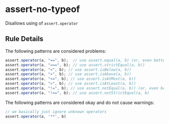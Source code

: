 # assert-no-typeof  
Disallows using of `assert.operator`

## Rule Details

The following patterns are considered problems:

```js
assert.operator(a, "==", b);  // use assert.equal(a, b) (or, even better, assert.strictEqual(a, b))
assert.operator(a, "===", b); // use assert.strictEqual(a, b))
assert.operator(a, "<", b); // use assert.isBelow(a, b))
assert.operator(a, ">", b); // use assert.isAbove(a, b))
assert.operator(a, "<=", b); // use assert.isAtMost(a, b))
assert.operator(a, ">", b); // use assert.isAtLeast(a, b))
assert.operator(a, "!=", b); // use assert.notEqual(a, b)) (or, even better, assert.notStrictEqual(a, b))
assert.operator(a, "!==", b); // use assert.notStrictEqual(a, b)
```

The following patterns are considered okay and do not cause warnings:

```js
// we basically just ignore unknown operators
assert.operator(a, '**', b)  
```


